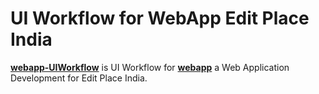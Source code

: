 # UI Workflow for WebApp Edit Place India

**[webapp-UIWorkflow](https://github.com/epworkplace/webapp-UIWorkflow)** is UI Workflow for **[webapp](https://github.com/epworkplace/webapp)** a Web Application Development for Edit Place India.
